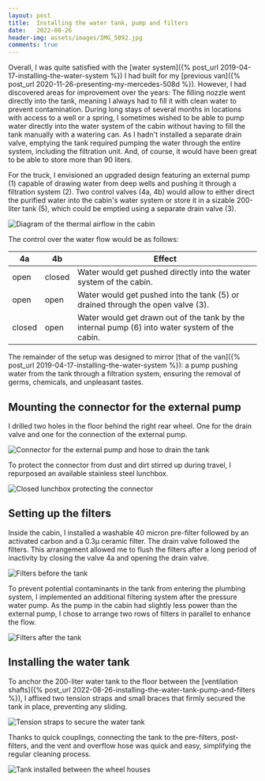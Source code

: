 ```yaml
---
layout: post
title:  Installing the water tank, pump and filters
date:   2022-08-26
header-img: assets/images/IMG_5092.jpg
comments: true
---
```


Overall, I was quite satisfied with the [water system]({% post_url 2019-04-17-installing-the-water-system %}) I had built for my [previous van]({% post_url 2020-11-26-presenting-my-mercedes-508d %}). However, I had discovered areas for improvement over the years: The filling nozzle went directly into the tank, meaning I always had to fill it with clean water to prevent contamination. During long stays of several months in locations with access to a well or a spring, I sometimes wished to be able to pump water directly into the water system of the cabin without having to fill the tank manually with a watering can. As I hadn't installed a separate drain valve, emptying the tank required pumping the water through the entire system, including the filtration unit. And, of course, it would have been great to be able to store more than 90 liters.

For the truck, I envisioned an upgraded design featuring an external pump (1) capable of drawing water from deep wells and pushing it through a filtration system (2). Two control valves (4a, 4b) would allow to either direct the purified water into the cabin's water system or store it in a sizable 200-liter tank (5), which could be emptied using a separate drain valve (3).

![Diagram of the thermal airflow in the cabin](/assets/images/diagram_water_system.jpg)

The control over the water flow would be as follows:

| 4a     | 4b     | Effect                                                                                         |
|--------|--------|------------------------------------------------------------------------------------------------|
| open   | closed | Water would get pushed directly into the water system of the cabin.                            |
| open   | open   | Water would get pushed into the tank (5) or drained through the open valve (3).                |
| closed | open   | Water would get drawn out of the tank by the internal pump (6) into water system of the cabin. |

The remainder of the setup was designed to mirror [that of the van]({% post_url 2019-04-17-installing-the-water-system %}): a pump pushing water from the tank through a filtration system, ensuring the removal of germs, chemicals, and unpleasant tastes.

## Mounting the connector for the external pump

I drilled two holes in the floor behind the right rear wheel. One for the drain valve and one for the connection of the external pump.

![Connector for the external pump and hose to drain the tank](/assets/images/IMG_5997.jpg)

To protect the connector from dust and dirt stirred up during travel, I repurposed an available stainless steel lunchbox.

![Closed lunchbox protecting the connector](/assets/images/IMG_5999.jpg)

## Setting up the filters

Inside the cabin, I installed a washable 40 micron pre-filter followed by an activated carbon and a 0.3µ ceramic filter. The drain valve followed the filters. This arrangement allowed me to flush the filters after a long period of inactivity by closing the valve 4a and opening the drain valve.

![Filters before the tank](/assets/images/IMG_5995.jpg)

To prevent potential contaminants in the tank from entering the plumbing system, I implemented an additional filtering system after the pressure water pump. As the pump in the cabin had slightly less power than the external pump, I chose to arrange two rows of filters in parallel to enhance the flow.

![Filters after the tank](/assets/images/IMG_5093.jpg)

## Installing the water tank

To anchor the 200-liter water tank to the floor between the [ventilation shafts]({% post_url 2022-08-26-installing-the-water-tank-pump-and-filters %}), I affixed two tension straps and small braces that firmly secured the tank in place, preventing any sliding.

![Tension straps to secure the water tank](/assets/images/IMG_5089.jpg)

Thanks to quick couplings, connecting the tank to the pre-filters, post-filters, and the vent and overflow hose was quick and easy, simplifying the regular cleaning process.

![Tank installed between the wheel houses](/assets/images/IMG_5092.jpg)
